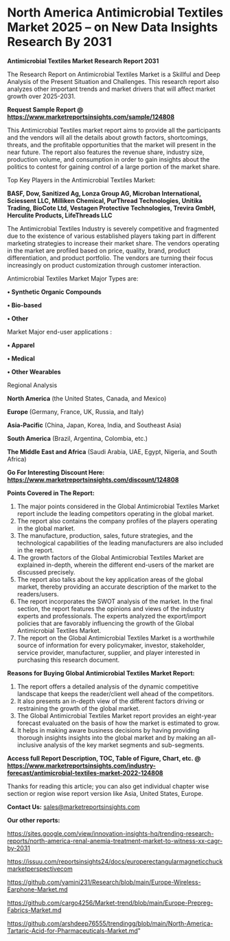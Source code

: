 # North America Antimicrobial Textiles Market 2025 – on New Data Insights Research By 2031

<strong>Antimicrobial Textiles Market Research Report 2031</strong>

The Research Report on Antimicrobial Textiles Market is a Skillful and Deep Analysis of the Present Situation and Challenges. This research report also analyzes other important trends and market drivers that will affect market growth over 2025-2031.

<strong>Request Sample Report @ <a href=https://www.marketreportsinsights.com/sample/124808>https://www.marketreportsinsights.com/sample/124808</a></strong>

This Antimicrobial Textiles market report aims to provide all the participants and the vendors will all the details about growth factors, shortcomings, threats, and the profitable opportunities that the market will present in the near future. The report also features the revenue share, industry size, production volume, and consumption in order to gain insights about the politics to contest for gaining control of a large portion of the market share.

Top Key Players in the Antimicrobial Textiles Market:

<strong>BASF, Dow, Sanitized Ag, Lonza Group AG, Microban International, Sciessent LLC, Milliken Chemical, PurThread Technologies, Unitika Trading, BioCote Ltd, Vestagen Protective Technologies, Trevira GmbH, Herculite Products, LifeThreads LLC</strong>

The Antimicrobial Textiles Industry is severely competitive and fragmented due to the existence of various established players taking part in different marketing strategies to increase their market share. The vendors operating in the market are profiled based on price, quality, brand, product differentiation, and product portfolio. The vendors are turning their focus increasingly on product customization through customer interaction.

Antimicrobial Textiles Market Major Types are:

<strong>• Synthetic Organic Compounds

• Bio-based

• Other</strong>

Market Major end-user applications :

<strong>• Apparel

• Medical

• Other Wearables</strong>

Regional Analysis

</u><strong><b>North America</b></strong> (the United States, Canada, and Mexico)

<strong><b>Europe </b></strong>(Germany, France, UK, Russia, and Italy)

<strong><b>Asia-Pacific</b></strong> (China, Japan, Korea, India, and Southeast Asia)

<strong><b>South America</b></strong> (Brazil, Argentina, Colombia, etc.)

<strong><b>The Middle East and Africa</b></strong> (Saudi Arabia, UAE, Egypt, Nigeria, and South Africa)

<strong>Go For Interesting Discount Here: <a href=https://www.marketreportsinsights.com/discount/124808>https://www.marketreportsinsights.com/discount/124808</a></strong>

<strong>Points Covered in The Report:</strong>
<ol>
  <li>The major points considered in the Global Antimicrobial Textiles Market report include the leading competitors operating in the global market.</li>
  <li>The report also contains the company profiles of the players operating in the global market.</li>
  <li>The manufacture, production, sales, future strategies, and the technological capabilities of the leading manufacturers are also included in the report.</li>
  <li>The growth factors of the Global Antimicrobial Textiles Market are explained in-depth, wherein the different end-users of the market are discussed precisely.</li>
  <li>The report also talks about the key application areas of the global market, thereby providing an accurate description of the market to the readers/users.</li>
  <li>The report incorporates the SWOT analysis of the market. In the final section, the report features the opinions and views of the industry experts and professionals. The experts analyzed the export/import policies that are favorably influencing the growth of the Global Antimicrobial Textiles Market.</li>
  <li>The report on the Global Antimicrobial Textiles Market is a worthwhile source of information for every policymaker, investor, stakeholder, service provider, manufacturer, supplier, and player interested in purchasing this research document.</li>
</ol>
<strong>Reasons for Buying Global Antimicrobial Textiles Market Report:</strong>

<ol>
  <li>The report offers a detailed analysis of the dynamic competitive landscape that keeps the reader/client well ahead of the competitors.</li>
  <li>It also presents an in-depth view of the different factors driving or restraining the growth of the global market.</li>
  <li>The Global Antimicrobial Textiles Market report provides an eight-year forecast evaluated on the basis of how the market is estimated to grow.</li>
  <li>It helps in making aware business decisions by having providing thorough insights insights into the global market and by making an all-inclusive analysis of the key market segments and sub-segments.</li>
</ol>
<strong>Access full Report Description, TOC, Table of Figure, Chart, etc. @ <a href=https://www.marketreportsinsights.com/industry-forecast/antimicrobial-textiles-market-2022-124808>https://www.marketreportsinsights.com/industry-forecast/antimicrobial-textiles-market-2022-124808</a></strong>


Thanks for reading this article; you can also get individual chapter wise section or region wise report version like Asia, United States, Europe.

<strong>Contact Us:</strong>
sales@marketreportsinsights.com

<strong>Our other reports:</strong>

<a href=https://sites.google.com/view/innovation-insights-hq/trending-research-reports/north-america-renal-anemia-treatment-market-to-witness-xx-cagr-by-2031>https://sites.google.com/view/innovation-insights-hq/trending-research-reports/north-america-renal-anemia-treatment-market-to-witness-xx-cagr-by-2031</a>

<a href=https://issuu.com/reportsinsights24/docs/europerectangularmagneticchuckmarketperspectivecom>https://issuu.com/reportsinsights24/docs/europerectangularmagneticchuckmarketperspectivecom</a>

<a href=https://github.com/yamini231/Research/blob/main/Europe-Wireless-Earphone-Market.md>https://github.com/yamini231/Research/blob/main/Europe-Wireless-Earphone-Market.md</a>

<a href=https://github.com/cargo4256/Market-trend/blob/main/Europe-Prepreg-Fabrics-Market.md>https://github.com/cargo4256/Market-trend/blob/main/Europe-Prepreg-Fabrics-Market.md</a>

<a href=https://github.com/arshdeep76555/trendingg/blob/main/North-America-Tartaric-Acid-for-Pharmaceuticals-Market.md>https://github.com/arshdeep76555/trendingg/blob/main/North-America-Tartaric-Acid-for-Pharmaceuticals-Market.md</a>"
